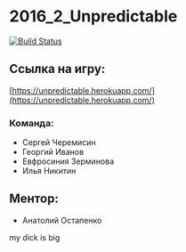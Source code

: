 
# 2016_2_Unpredictable

[![Build Status](https://travis-ci.org/frontend-park-mail-ru/2016_2_Unpredictable.svg?branch=master)](https://travis-ci.org/frontend-park-mail-ru/2016_2_Unpredictable)

## Ссылка на игру:
[https://unpredictable.herokuapp.com/](https://unpredictable.herokuapp.com/)


### Команда:
- Сергей Черемисин
- Георгий Иванов
- Евфросиния Зерминова
- Илья Никитин


## Ментор:
- Анатолий Остапенко

my dick is big
